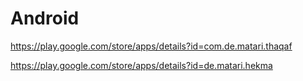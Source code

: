 # Android

https://play.google.com/store/apps/details?id=com.de.matari.thaqaf



https://play.google.com/store/apps/details?id=de.matari.hekma
